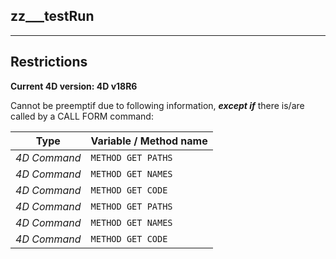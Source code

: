 ﻿## zz___testRun---## Restrictions**Current 4D version: 4D v18R6**Cannot be preemptif due to following information, ***except if*** there is/are called by a CALL FORM command:|Type|Variable / Method name||------|------||*4D Command*|`METHOD GET PATHS`||*4D Command*|`METHOD GET NAMES`||*4D Command*|`METHOD GET CODE`||*4D Command*|`METHOD GET PATHS`||*4D Command*|`METHOD GET NAMES`||*4D Command*|`METHOD GET CODE`|